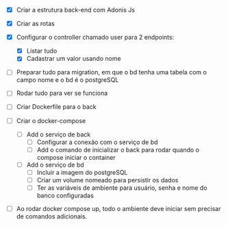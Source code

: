 - [x] Criar a estrutura back-end com Adonis Js
- [x] Criar as rotas
- [x] Configurar o controller chamado user para 2 endpoints:
    - [x] Listar tudo
    - [x] Cadastrar um valor usando nome
- [ ] Preparar tudo para migration, em que o bd tenha uma tabela com o campo nome e o bd é o postgreSQL
- [ ] Rodar tudo para ver se funciona
- [ ] Criar Dockerfile para o back
- [ ] Criar o docker-compose
    - [ ] Add o serviço de back
        - [ ] Configurar a conexão com o serviço de bd
        - [ ] Add o comando de inicializar o back para rodar quando o compose iniciar o container
    - [ ] Add o serviço de bd
        - [ ] Incluir a imagem do postgreSQL 
        - [ ] Criar um volume nomeado para persistir os dados
        - [ ] Ter as variáveis de ambiente para usuário, senha e nome do banco configuradas
- [ ] Ao rodar docker compose up, todo o ambiente deve iniciar sem precisar de comandos adicionais.

